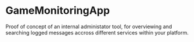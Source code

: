 # GameMonitoringApp
Proof of concept of an internal administator tool, for overviewing and searching logged messages accross different services within your platform.

